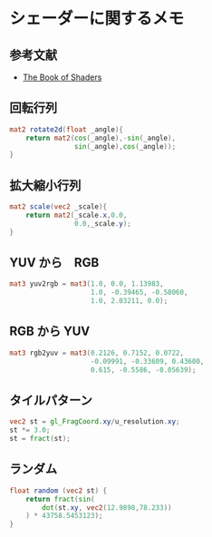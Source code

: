 # シェーダーに関するメモ

## 参考文献
* [The Book of Shaders](https://thebookofshaders.com/)



## 回転行列
```glsl
mat2 rotate2d(float _angle){
    return mat2(cos(_angle),-sin(_angle),
                sin(_angle),cos(_angle));
}
```

## 拡大縮小行列
```glsl
mat2 scale(vec2 _scale){
    return mat2(_scale.x,0.0,
                0.0,_scale.y);
}
```

## YUV から　RGB
```glsl
mat3 yuv2rgb = mat3(1.0, 0.0, 1.13983,
                    1.0, -0.39465, -0.58060,
                    1.0, 2.03211, 0.0);
```

## RGB から YUV
```glsl
mat3 rgb2yuv = mat3(0.2126, 0.7152, 0.0722,
                    -0.09991, -0.33609, 0.43600,
                    0.615, -0.5586, -0.05639);
```

## タイルパターン
```glsl
vec2 st = gl_FragCoord.xy/u_resolution.xy;
st *= 3.0; 
st = fract(st);
```

## ランダム
```glsl
float random (vec2 st) {
    return fract(sin(
        dot(st.xy, vec2(12.9898,78.233))
    ) * 43758.5453123);
}
```